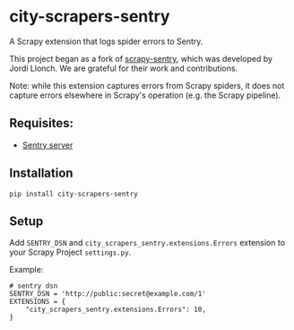 city-scrapers-sentry
=============

A Scrapy extension that logs spider errors to Sentry.

This project began as a fork of [scrapy-sentry](https://github.com/llonchj/scrapy-sentry), which was developed by Jordi Llonch. We are grateful for their work and contributions.

Note: while this extension captures errors from Scrapy spiders, it does not capture errors elsewhere in Scrapy's operation (e.g. the Scrapy pipeline).

Requisites: 
-----------

* [Sentry server](http://www.getsentry.com/)

Installation
------------

```
pip install city-scrapers-sentry
```

Setup
-----

Add `SENTRY_DSN` and `city_scrapers_sentry.extensions.Errors` extension to your Scrapy Project `settings.py`.

Example:

```
# sentry dsn
SENTRY_DSN = 'http://public:secret@example.com/1'
EXTENSIONS = {
    "city_scrapers_sentry.extensions.Errors": 10,
}
```

